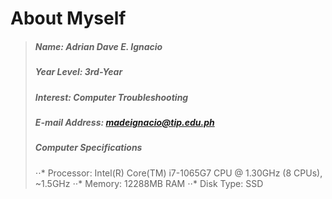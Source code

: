 About Myself
============
> ##### Name: **Adrian Dave E. Ignacio**
> ##### Year Level: **3rd-Year** 
> ##### Interest: **Computer Troubleshooting** 
> ##### E-mail Address: **madeignacio@tip.edu.ph**
> ##### Computer Specifications
> ⋅⋅* Processor: Intel(R) Core(TM) i7-1065G7 CPU @ 1.30GHz (8 CPUs), ~1.5GHz
> ⋅⋅* Memory: 12288MB RAM
> ⋅⋅* Disk Type: SSD
